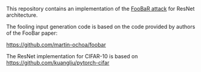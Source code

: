This repository contains an implementation of the [FooBaR attack](https://arxiv.org/abs/2109.11249)
for ResNet architecture. 

The fooling input generation code is based on the code provided by authors of the FooBar paper:

https://github.com/martin-ochoa/foobar


The ResNet implementation for CIFAR-10 is based on
https://github.com/kuangliu/pytorch-cifar
